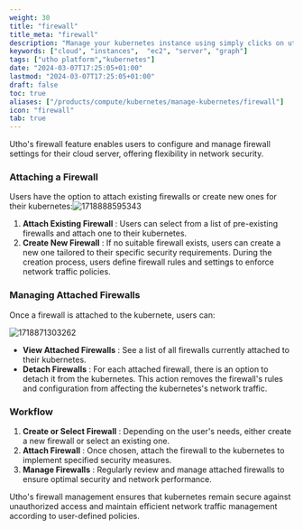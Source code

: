 ```yaml
---
weight: 30
title: "firewall"
title_meta: "firewall"
description: "Manage your kubernetes instance using simply clicks on utho platform"
keywords: ["cloud", "instances",  "ec2", "server", "graph"]
tags: ["utho platform","kubernetes"]
date: "2024-03-07T17:25:05+01:00"
lastmod: "2024-03-07T17:25:05+01:00"
draft: false
toc: true
aliases: ["/products/compute/kubernetes/manage-kubernetes/firewall"]
icon: "firewall"
tab: true
---
```

Utho's firewall feature enables users to configure and manage firewall settings for their cloud server, offering flexibility in network security.

### Attaching a Firewall

Users have the option to attach existing firewalls or create new ones for their kubernetes:![1718888595343](image/index/1718888595343.png)

1. **Attach Existing Firewall** : Users can select from a list of pre-existing firewalls and attach one to their kubernetes.
2. **Create New Firewall** : If no suitable firewall exists, users can create a new one tailored to their specific security requirements. During the creation process, users define firewall rules and settings to enforce network traffic policies.

### Managing Attached Firewalls

Once a firewall is attached to the kubernete, users can:

![1718871303262](image/index/1718871303262.png)

* **View Attached Firewalls** : See a list of all firewalls currently attached to their kubernetes.
* **Detach Firewalls** : For each attached firewall, there is an option to detach it from the kubernetes. This action removes the firewall's rules and configuration from affecting the kubernetes's network traffic.

### Workflow

1. **Create or Select Firewall** : Depending on the user's needs, either create a new firewall or select an existing one.
2. **Attach Firewall** : Once chosen, attach the firewall to the kubernetes to implement specified security measures.
3. **Manage Firewalls** : Regularly review and manage attached firewalls to ensure optimal security and network performance.

Utho's firewall management ensures that kubernetes remain secure against unauthorized access and maintain efficient network traffic management according to user-defined policies.

